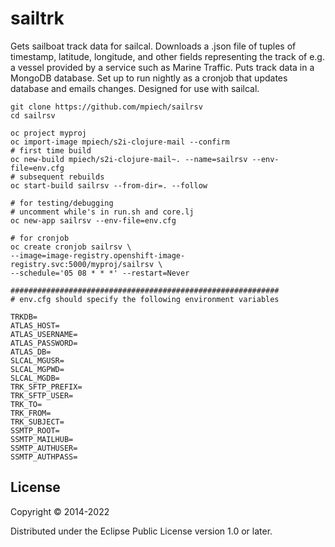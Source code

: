# sailtrk

Gets sailboat track data for sailcal. Downloads a .json file of tuples of timestamp, latitude, longitude, and other fields representing the track of e.g. a vessel provided by a service such as Marine Traffic. Puts track data in a MongoDB database. Set up to run nightly as a cronjob that updates database and emails changes. Designed for use with sailcal.

```
git clone https://github.com/mpiech/sailrsv
cd sailrsv

oc project myproj
oc import-image mpiech/s2i-clojure-mail --confirm
# first time build
oc new-build mpiech/s2i-clojure-mail~. --name=sailrsv --env-file=env.cfg
# subsequent rebuilds
oc start-build sailrsv --from-dir=. --follow

# for testing/debugging
# uncomment while's in run.sh and core.lj
oc new-app sailrsv --env-file=env.cfg

# for cronjob
oc create cronjob sailrsv \
--image=image-registry.openshift-image-registry.svc:5000/myproj/sailrsv \
--schedule='05 08 * * *' --restart=Never

############################################################
# env.cfg should specify the following environment variables

TRKDB=
ATLAS_HOST=
ATLAS_USERNAME=
ATLAS_PASSWORD=
ATLAS_DB=
SLCAL_MGUSR=
SLCAL_MGPWD=
SLCAL_MGDB=
TRK_SFTP_PREFIX=
TRK_SFTP_USER=
TRK_TO=
TRK_FROM=
TRK_SUBJECT=
SSMTP_ROOT=
SSMTP_MAILHUB=
SSMTP_AUTHUSER=
SSMTP_AUTHPASS=

```

## License

Copyright © 2014-2022

Distributed under the Eclipse Public License version 1.0 or later.

